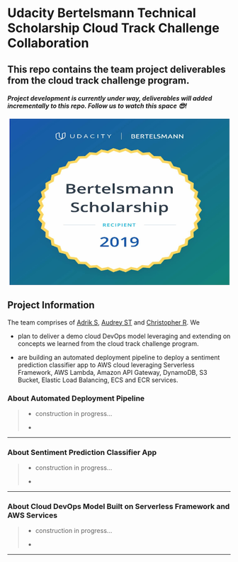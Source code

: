 # Udacity Bertelsmann Technical Scholarship Cloud Track Challenge Collaboration
This repo contains the team project deliverables from the cloud track challenge program.
 ---
#### _Project development is currently under way, deliverables will added incrementally to this repo. Follow us to watch this space :sunglasses:!_

![png](BertelsmannChallenge.png)

## Project Information
The team comprises of [Adrik S](https://github.com/Adriks976), [Audrey ST](https://github.com/atan4583) and [Christopher R](https://www.linkedin.com/in/christopher-rauh/). We

* plan to deliver a demo cloud DevOps model leveraging and extending on concepts we learned from the cloud track challenge program.

* are building an automated deployment pipeline to deploy a sentiment prediction classifier app to AWS cloud leveraging Serverless Framework, AWS Lambda, Amazon API Gateway, DynamoDB, S3 Bucket, Elastic Load Balancing, ECS and ECR services.


### About Automated Deployment Pipeline

> * construction in progress...
>
>
> *
>


 ---
### About Sentiment Prediction Classifier App
> * construction in progress...
>
>
> *
>
 ---
 ### About Cloud DevOps Model Built on Serverless Framework and AWS Services
 > * construction in progress...
 >
 >
 > *
 >
  ---
